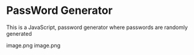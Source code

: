 # PassWord Generator

This is a JavaScript, password generator where passwords are randomly generated

image.png
image.png
